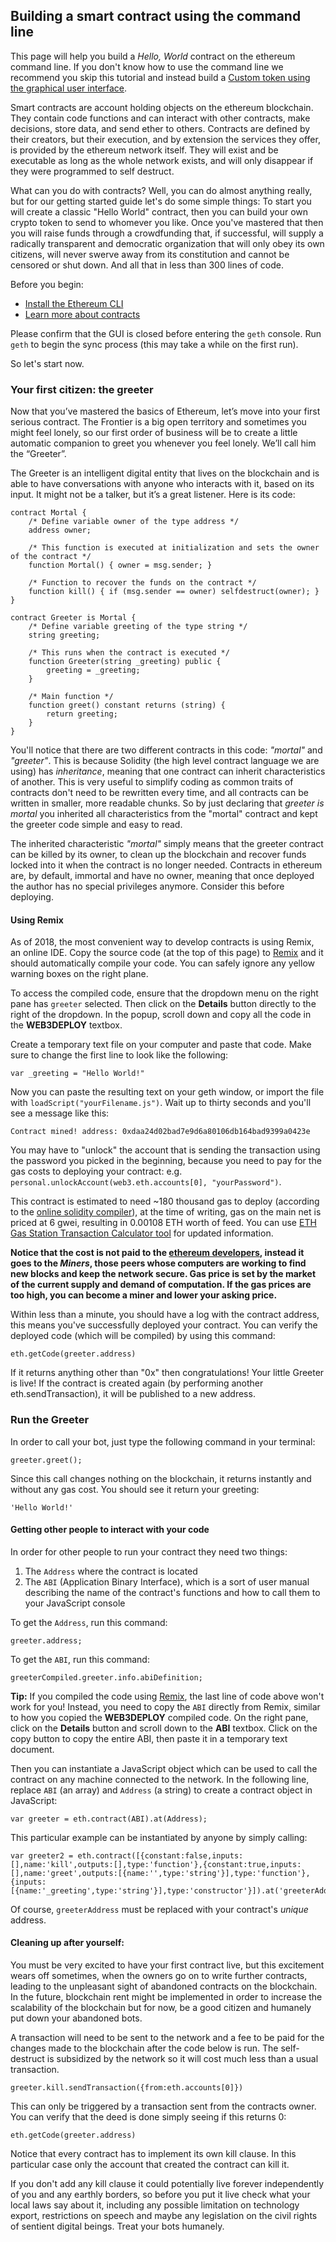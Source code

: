 
## Building a smart contract using the command line

This page will help you build a *Hello, World* contract on the ethereum command line. If you don't know how to use the command line we recommend you skip this tutorial and instead build a [Custom token using the graphical user interface](./token).

Smart contracts are account holding objects on the ethereum blockchain. They contain code functions and can interact with other contracts, make decisions, store data, and send ether to others. Contracts are defined by their creators, but their execution, and by extension the services they offer, is provided by the ethereum network itself. They will exist and be executable as long as the whole network exists, and will only disappear if they were programmed to self destruct.

What can you do with contracts? Well, you can do almost anything really, but for our getting started guide let's do some simple things: To start you will create a classic "Hello World" contract, then you can build your own crypto token to send to whomever you like. Once you've mastered that then you will raise funds through a crowdfunding that, if successful, will supply a radically transparent and democratic organization that will only obey its own citizens, will never swerve away from its constitution and cannot be censored or shut down. And all that in less than 300 lines of code.

Before you begin:

* [Install the Ethereum CLI](/cli)
* [Learn more about contracts](http://ethdocs.org/en/latest/contracts-and-transactions/contracts.html)

Please confirm that the GUI is closed before entering the `geth` console.
Run `geth` to begin the sync process (this may take a while on the first run).

So let's start now.

### Your first citizen: the greeter

Now that you’ve mastered the basics of Ethereum, let’s move into your first serious contract. The Frontier is a big open territory and sometimes you might feel lonely, so our first order of business will be to create a little automatic companion to greet you whenever you feel lonely. We’ll call him the “Greeter”.

The Greeter is an intelligent digital entity that lives on the blockchain and is able to have conversations with anyone who interacts with it, based on its input. It might not be a talker, but it’s a great listener. Here is its code:


    contract Mortal {
        /* Define variable owner of the type address */
        address owner;

        /* This function is executed at initialization and sets the owner of the contract */
        function Mortal() { owner = msg.sender; }

        /* Function to recover the funds on the contract */
        function kill() { if (msg.sender == owner) selfdestruct(owner); }
    }

    contract Greeter is Mortal {
        /* Define variable greeting of the type string */
        string greeting;

        /* This runs when the contract is executed */
        function Greeter(string _greeting) public {
            greeting = _greeting;
        }

        /* Main function */
        function greet() constant returns (string) {
            return greeting;
        }
    }


You'll notice that there are two different contracts in this code: _"mortal"_ and _"greeter"_.  This is because Solidity (the high level contract language we are using) has *inheritance*, meaning that one contract can inherit characteristics of another. This is very useful to simplify coding as common traits of contracts don't need to be rewritten every time, and all contracts can be written in smaller, more readable chunks. So by just declaring that _greeter is mortal_ you inherited all characteristics from the "mortal" contract and kept the greeter code simple and easy to read.

The inherited characteristic _"mortal"_ simply means that the greeter contract can be killed by its owner, to clean up the blockchain and recover funds locked into it when the contract is no longer needed. Contracts in ethereum are, by default, immortal and have no owner, meaning that once deployed the author has no special privileges anymore. Consider this before deploying.


#### Using Remix

As of 2018, the most convenient way to develop contracts is using Remix, an online IDE. Copy the source code (at the top of this page) to [Remix](https://remix.ethereum.org) and it should automatically compile your code. You can safely ignore any yellow warning boxes on the right plane.

To access the compiled code, ensure that the dropdown menu on the right pane has `greeter` selected. Then click on the **Details** button directly to the right of the dropdown. In the popup, scroll down and copy all the code in the **WEB3DEPLOY** textbox.

Create a temporary text file on your computer and paste that code. Make sure to change the first line to look like the following:

    var _greeting = "Hello World!"

Now you can paste the resulting text on your geth window, or import the file with `loadScript("yourFilename.js")`. Wait up to thirty seconds and you'll see a message like this:

    Contract mined! address: 0xdaa24d02bad7e9d6a80106db164bad9399a0423e

You may have to "unlock" the account that is sending the transaction using the password you picked in the beginning, because you need to pay for the gas costs to deploying your contract: e.g. `personal.unlockAccount(web3.eth.accounts[0], "yourPassword")`.

This contract is estimated to need ~180 thousand gas to deploy (according to the [online solidity compiler](http://remix.ethereum.org)), at the time of writing, gas on the main net is priced at 6 gwei, resulting in 0.00108 ETH worth of feed. You can use [ETH Gas Station Transaction Calculator tool](https://ethgasstation.info/calculatorTxV.php) for updated information.

**Notice that the cost is not paid to the [ethereum developers](../foundation), instead it goes to the _Miners_, those peers whose computers are working to find new blocks and keep the network secure. Gas price is set by the market of the current supply and demand of computation. If the gas prices are too high, you can become a miner and lower your asking price.**


Within less than a minute, you should have a log with the contract address, this means you've successfully deployed your contract. You can verify the deployed code (which will be compiled) by using this command:

    eth.getCode(greeter.address)

If it returns anything other than "0x" then congratulations! Your little Greeter is live! If the contract is created again (by performing another eth.sendTransaction), it will be published to a new address.


### Run the Greeter

In order to call your bot, just type the following command in your terminal:

    greeter.greet();

Since this call changes nothing on the blockchain, it returns instantly and without any gas cost. You should see it return your greeting:

    'Hello World!'


#### Getting other people to interact with your code

In order for other people to run your contract they need two things:

1. The `Address` where the contract is located 
2. The `ABI` (Application Binary Interface), which is a sort of user manual describing the name of the contract's functions and how to call them to your JavaScript console

To get the `Address`, run this command:

    greeter.address;

To get the `ABI`, run this command:

    greeterCompiled.greeter.info.abiDefinition;

**Tip:** If you compiled the code using [Remix](https://remix.ethereum.org), the last line of code above won't work for you! Instead, you need to copy the `ABI` directly from Remix, similar to how you copied the **WEB3DEPLOY** compiled code. On the right pane, click on the **Details** button and scroll down to the **ABI** textbox. Click on the copy button to copy the entire ABI, then paste it in a temporary text document.

Then you can instantiate a JavaScript object which can be used to call the contract on any machine connected to the network. In the following line, replace `ABI` (an array) and `Address` (a string) to create a contract object in JavaScript:

    var greeter = eth.contract(ABI).at(Address);

This particular example can be instantiated by anyone by simply calling:

    var greeter2 = eth.contract([{constant:false,inputs:[],name:'kill',outputs:[],type:'function'},{constant:true,inputs:[],name:'greet',outputs:[{name:'',type:'string'}],type:'function'},{inputs:[{name:'_greeting',type:'string'}],type:'constructor'}]).at('greeterAddress');

Of course, `greeterAddress` must be replaced with your contract's _unique_ address.

#### Cleaning up after yourself:

You must be very excited to have your first contract live, but this excitement wears off sometimes, when the owners go on to write further contracts, leading to the unpleasant sight of abandoned contracts on the blockchain. In the future, blockchain rent might be implemented in order to increase the scalability of the blockchain but for now, be a good citizen and humanely put down your abandoned bots.

A transaction will need to be sent to the network and a fee to be paid for the changes made to the blockchain after the code below is run. The self-destruct is subsidized by the network so it will cost much less than a usual transaction.

    greeter.kill.sendTransaction({from:eth.accounts[0]})

This can only be triggered by a transaction sent from the contracts owner. You can verify that the deed is done simply seeing if this returns 0:

    eth.getCode(greeter.address)

Notice that every contract has to implement its own kill clause. In this particular case only the account that created the contract can kill it.

If you don't add any kill clause it could potentially live forever independently of you and any earthly borders, so before you put it live check what your local laws say about it, including any possible limitation on technology export, restrictions on speech and maybe any legislation on the civil rights of sentient digital beings. Treat your bots humanely.

